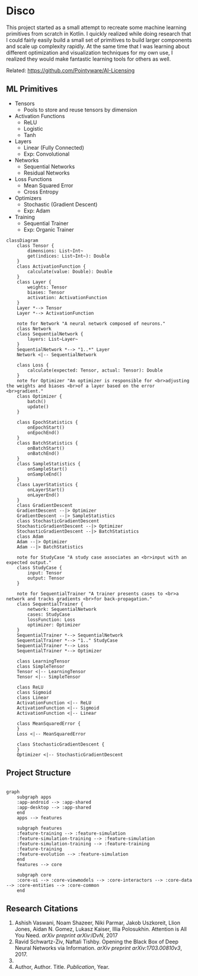 # Disco
This project started as a small attempt to recreate some machine learning primitives from 
scratch in Kotlin.
I quickly realized while doing research that I could fairly easily build a small set of primitives
to build larger components and scale up complexity rapidly. At the same time that I was
learning about different optimization and visualization techniques for my own use, I realized
they would make fantastic learning tools for others as well.

Related: https://github.com/Pointyware/AI-Licensing

## ML Primitives

- Tensors
  - Pools to store and reuse tensors by dimension
- Activation Functions
  - ReLU
  - Logistic
  - Tanh
- Layers
  - Linear (Fully Connected)
  - Exp: Convolutional
- Networks
  - Sequential Networks
  - Residual Networks
- Loss Functions
  - Mean Squared Error
  - Cross Entropy
- Optimizers
  - Stochastic (Gradient Descent)
  - Exp: Adam
- Training
  - Sequential Trainer
  - Exp: Organic Trainer

```mermaid
classDiagram
    class Tensor {
        dimensions: List~Int~
        get(indices: List~Int~): Double
    }
    class ActivationFunction {
        calculate(value: Double): Double
    }
    class Layer {
        weights: Tensor
        biases: Tensor
        activation: ActivationFunction
    }
    Layer *--> Tensor
    Layer *--> ActivationFunction

    note for Network "A neural network composed of neurons."
    class Network
    class SequentialNetwork {
        layers: List~Layer~
    }
    SequentialNetwork *--> "1..*" Layer
    Network <|-- SequentialNetwork

    class Loss {
        calculate(expected: Tensor, actual: Tensor): Double
    }
    note for Optimizer "An optimizer is responsible for <br>adjusting the weights and biases <br>of a layer based on the error <br>gradient."
    class Optimizer {
        batch()
        update()
    }

    class EpochStatistics {
        onEpochStart()
        onEpochEnd()
    }
    class BatchStatistics {
        onBatchStart()
        onBatchEnd()
    }
    class SampleStatistics {
        onSampleStart()
        onSampleEnd()
    }
    class LayerStatistics {
        onLayerStart()
        onLayerEnd()
    }
    class GradientDescent
    GradientDescent --|> Optimizer
    GradientDescent --|> SampleStatistics
    class StochasticGradientDescent
    StochasticGradientDescent --|> Optimizer
    StochasticGradientDescent --|> BatchStatistics
    class Adam
    Adam --|> Optimizer
    Adam --|> BatchStatistics

    note for StudyCase "A study case associates an <br>input with an expected output."
    class StudyCase {
        input: Tensor
        output: Tensor
    }

    note for SequentialTrainer "A trainer presents cases to <br>a network and tracks gradients <br>for back-propagation."
    class SequentialTrainer {
        network: SequentialNetwork
        cases: StudyCase
        lossFunction: Loss
        optimizer: Optimizer
    }
    SequentialTrainer *--> SequentialNetwork
    SequentialTrainer *--> "1.." StudyCase
    SequentialTrainer *--> Loss
    SequentialTrainer *--> Optimizer

    class LearningTensor
    class SimpleTensor
    Tensor <|-- LearningTensor
    Tensor <|-- SimpleTensor

    class ReLU
    class Sigmoid
    class Linear
    ActivationFunction <|-- ReLU
    ActivationFunction <|-- Sigmoid
    ActivationFunction <|-- Linear

    class MeanSquaredError {
    }
    Loss <|-- MeanSquaredError

    class StochasticGradientDescent {
    }
    Optimizer <|-- StochasticGradientDescent

```

## Project Structure

```mermaid

graph
    subgraph apps
    :app-android --> :app-shared
    :app-desktop --> :app-shared
    end
    apps --> features

    subgraph features
    :feature-training --> :feature-simulation
    :feature-simulation-training --> :feature-simulation
    :feature-simulation-training --> :feature-training
    :feature-training
    :feature-evolution --> :feature-simulation
    end
    features --> core

    subgraph core
    :core-ui --> :core-viewmodels --> :core-interactors --> :core-data --> :core-entities --> :core-common
    end
```

## Research Citations
1. Ashish Vaswani, Noam Shazeer, Niki Parmar, Jakob Uszkoreit, Llion Jones, Aidan N. Gomez, Lukasz Kaiser, Illia Polosukhin. Attention is All You Need. *arXiv preprint arXiv:IDvN*, 2017
2. Ravid Schwartz-Ziv, Naftali Tishby. Opening the Black Box of Deep Neural Networks via Information. *arXiv preprint arXiv:1703.00810v3*, 2017.
3. 
4. Author, Author. Title. *Publication*, Year.
